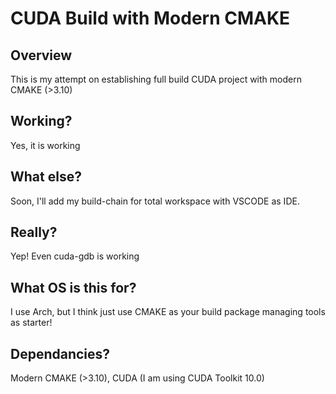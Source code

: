 # CUDA Build with Modern CMAKE

## Overview

This is my attempt on establishing full build CUDA project with modern CMAKE (>3.10)

## Working?

Yes, it is working

## What else?

Soon, I'll add my build-chain for total workspace with VSCODE as IDE.

## Really?

Yep! Even cuda-gdb is working 

## What OS is this for?

I use Arch, but I think just use CMAKE as your build package managing tools as starter!

## Dependancies?

Modern CMAKE (>3.10), CUDA (I am using CUDA Toolkit 10.0)
